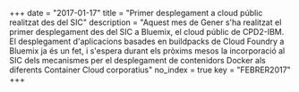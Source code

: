 +++
date        = "2017-01-17"
title       = "Primer desplegament a cloud públic realitzat des del SIC"
description = "Aquest mes de Gener s'ha realitzat el primer desplegament des del SIC a Bluemix, el cloud públic de CPD2-IBM. El desplegament d'aplicacions basades en buildpacks de Cloud Foundry a Bluemix ja és un fet, i s'espera durant els pròxims mesos la incorporació al SIC dels mecanismes per el desplegament de contenidors Docker als diferents Container Cloud corporatius"
no_index 	= true
key 		= "FEBRER2017"
+++
